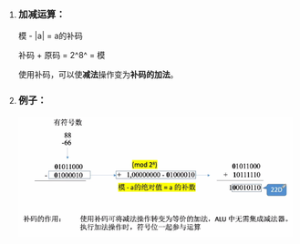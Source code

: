 1. ### 加减运算： 

   模 - |a| = a的补码

   补码 + 原码 = 2^8^ = 模

   使用补码，可以使**减法**操作变为**补码的加法**。

   

2. ### 例子：

   ![image-20250620194921765](images/image-20250620194921765.png)